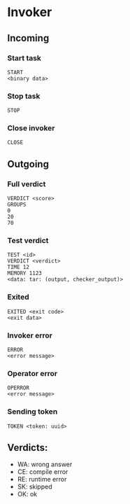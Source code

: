 # Invoker
## Incoming
### Start task
```
START
<binary data>
```
### Stop task
```
STOP
```
### Close invoker
```
CLOSE
```
## Outgoing
### Full verdict
```
VERDICT <score>
GROUPS
0
20
70
```
### Test verdict
```
TEST <id>
VERDICT <verdict>
TIME 12
MEMORY 1123
<data: tar: (output, checker_output)>
```
### Exited
```
EXITED <exit code>
<exit data>
```
### Invoker error
```
ERROR
<error message>
```
### Operator error
```
OPERROR
<error message>
```
### Sending token
```
TOKEN <token: uuid>
```

## Verdicts:
 - WA: wrong answer
 - CE: compile error
 - RE: runtime error
 - SK: skipped
 - OK: ok

